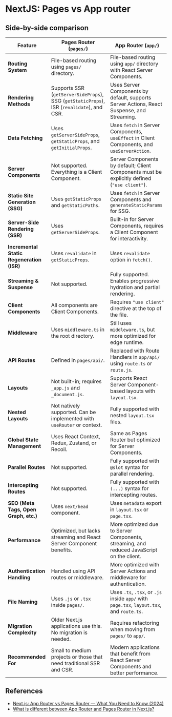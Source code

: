 # NextJS: Pages vs App router

## Side-by-side comparison

| Feature                                   | Pages Router (`pages/`)                                                                   | App Router (`app/`)                                                                          |
| ----------------------------------------- | ----------------------------------------------------------------------------------------- | -------------------------------------------------------------------------------------------- |
| **Routing System**                        | File-based routing using `pages/` directory.                                              | File-based routing using `app/` directory with React Server Components.                      |
| **Rendering Methods**                     | Supports SSR (`getServerSideProps`), SSG (`getStaticProps`), ISR (`revalidate`), and CSR. | Uses Server Components by default, supports Server Actions, React Suspense, and Streaming.   |
| **Data Fetching**                         | Uses `getServerSideProps`, `getStaticProps`, and `getInitialProps`.                       | Uses `fetch` in Server Components, `useEffect` in Client Components, and `useServerAction`.  |
| **Server Components**                     | Not supported. Everything is a Client Component.                                          | Server Components by default; Client Components must be explicitly defined (`"use client"`). |
| **Static Site Generation (SSG)**          | Uses `getStaticProps` and `getStaticPaths`.                                               | Uses `fetch` in Server Components and `generateStaticParams` for SSG.                        |
| **Server-Side Rendering (SSR)**           | Uses `getServerSideProps`.                                                                | Built-in for Server Components, requires a Client Component for interactivity.               |
| **Incremental Static Regeneration (ISR)** | Uses `revalidate` in `getStaticProps`.                                                    | Uses `revalidate` option in `fetch()`.                                                       |
| **Streaming & Suspense**                  | Not supported.                                                                            | Fully supported. Enables progressive hydration and partial rendering.                        |
| **Client Components**                     | All components are Client Components.                                                     | Requires `"use client"` directive at the top of the file.                                    |
| **Middleware**                            | Uses `middleware.ts` in the root directory.                                               | Still uses `middleware.ts`, but more optimized for edge runtime.                             |
| **API Routes**                            | Defined in `pages/api/`.                                                                  | Replaced with Route Handlers in `app/api/` using `route.ts` or `route.js`.                   |
| **Layouts**                               | Not built-in; requires `_app.js` and `_document.js`.                                      | Supports React Server Component-based layouts with `layout.tsx`.                             |
| **Nested Layouts**                        | Not natively supported. Can be implemented with `useRouter` or context.                   | Fully supported with nested `layout.tsx` files.                                              |
| **Global State Management**               | Uses React Context, Redux, Zustand, or Recoil.                                            | Same as Pages Router but optimized for Server Components.                                    |
| **Parallel Routes**                       | Not supported.                                                                            | Fully supported with `@slot` syntax for parallel rendering.                                  |
| **Intercepting Routes**                   | Not supported.                                                                            | Fully supported with `(...)` syntax for intercepting routes.                                 |
| **SEO (Meta Tags, Open Graph, etc.)**     | Uses `next/head` component.                                                               | Uses `metadata` export in `layout.tsx` or `page.tsx`.                                        |
| **Performance**                           | Optimized, but lacks streaming and React Server Component benefits.                       | More optimized due to Server Components, streaming, and reduced JavaScript on the client.    |
| **Authentication Handling**               | Handled using API routes or middleware.                                                   | More optimized with Server Actions and middleware for authentication.                        |
| **File Naming**                           | Uses `.js` or `.tsx` inside `pages/`.                                                     | Uses `.ts`, `.tsx`, or `.js` inside `app/` with `page.tsx`, `layout.tsx`, and `route.ts`.    |
| **Migration Complexity**                  | Older Next.js applications use this. No migration is needed.                                 | Requires refactoring when moving from `pages/` to `app/`.                                    |
| **Recommended For**                       | Small to medium projects or those that need traditional SSR and CSR.                      | Modern applications that benefit from React Server Components and better performance.        |

## References

- [Next.js: App Router vs Pages Router — What You Need to Know (2024)](https://medium.com/@tanzim3421/next-js-app-router-vs-pages-router-what-you-need-to-know-202-69a885ccaa56)
- [What is different between App Router and Pages Router in Next.js?](https://stackoverflow.com/questions/76570208/what-is-different-between-app-router-and-pages-router-in-next-js)
